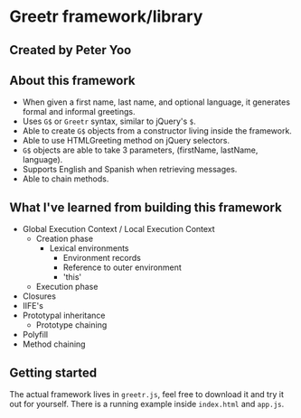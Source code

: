 # Greetr framework/library
## Created by Peter Yoo

## **About this framework**
* When given a first name, last name, and optional language, it generates formal and informal greetings.
* Uses `G$` or `Greetr` syntax, similar to jQuery's `$`.
* Able to create `G$` objects from a constructor living inside the framework.
* Able to use HTMLGreeting method on jQuery selectors.
* `G$` objects are able to take 3 parameters, (firstName, lastName, language).
* Supports English and Spanish when retrieving messages.
* Able to chain methods.

## **What I've learned from building this framework**
* Global Execution Context / Local Execution Context
  * Creation phase
    * Lexical environments
      * Environment records
      * Reference to outer environment
      * 'this'
  * Execution phase
* Closures
* IIFE's
* Prototypal inheritance
  * Prototype chaining
* Polyfill
* Method chaining

## **Getting started**

The actual framework lives in `greetr.js`, feel free to download it and try it out for yourself. There is a running example inside `index.html` and `app.js`.